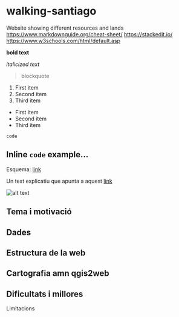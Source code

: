 # walking-santiago
Website showing different resources and lands
https://www.markdownguide.org/cheat-sheet/
https://stackedit.io/
https://www.w3schools.com/html/default.asp

**bold text**

*italicized text*
> blockquote

1. First item
2. Second item
3. Third item

- First item
- Second item
- Third item

`code`

Inline `code` example...
<br>
---
Esquema: [link]([![](https://mermaid.ink/img/pako:eNqFVE1v00AQ_SsjV1WD5IS20IuLKjWJ3a_AgSJxwD1M1uNk6Xp3Wa9TQtUf0yNnblzzx5g4mw-QgESKNjvvzXvz1uvHSJiCoiSaOLRT-DDM9f4-CKM9aVkYV-f6_FOJSYldMZWqgI-o7qWewC1qL3Fi7iDXuWdUt3vWD8ipqQiutHemaISQix_6jkH87TNoEEAVWniLFqEgIM-L-m4FGAbAQ1BK2yKgYqRHpSjg0oBrtJyRq6Wfw2pjTAWMmgk6qpfNZ5JrCHNe1wJ1bQI_C_y6kV5gTZB-aaTFz-v-F6FOekbKWArd7dRoggEnhMKbdrABoy8778myIi33lyODQOfNxC2eSykQ3ozd2XZUdqOMQCULZFe9ttj-9Bv2yLnvQNv93_BgGaBNNXbUa8stZOAoKDP3wBrb2PoApC6Nq9DLmal7L3I9ZK9XnVWmyZL8smX3Hc2oTchJu-miWH7lYqszMnoifVMAabivli1TbnndGe34K0ixsBTSrN2XUm9GSmAz799kt9Nuhd8tflbkzBKAakxu0lA7UcbyN5314cF48VxLEYQtOgTORclv6IBdDbCS2ixpF0wbdTIOp1HoZNtXhFPdSXVH1ZNafC-NNjBfnaZ0tHq8gfhxlmrZtr0_VHup-OoIDrAeUgn2iBNQKtkbHKZHWRbXfDfuKdk7bD_hb_dBFn6aHNuvp7vU40BNX2eH_6Ee_UF9FahZlp0PT_5JPeydtORAh3P2vO4F_XgQD-M0zuIL9rPZvoyv4uv4Jh6x0mkURxwUx1Dw2-Qx1wB55KdUUR4lvCyoxEb5PMr1E0MbW6CntJDeuIivlaopjrDx5nauRZR419AaNOTXjMMqoJ5-AdFtoS4)](https://mermaid.live/edit#pako:eNqFVE1v00AQ_SsjV1WD5IS20IuLKjWJ3a_AgSJxwD1M1uNk6Xp3Wa9TQtUf0yNnblzzx5g4mw-QgESKNjvvzXvz1uvHSJiCoiSaOLRT-DDM9f4-CKM9aVkYV-f6_FOJSYldMZWqgI-o7qWewC1qL3Fi7iDXuWdUt3vWD8ipqQiutHemaISQix_6jkH87TNoEEAVWniLFqEgIM-L-m4FGAbAQ1BK2yKgYqRHpSjg0oBrtJyRq6Wfw2pjTAWMmgk6qpfNZ5JrCHNe1wJ1bQI_C_y6kV5gTZB-aaTFz-v-F6FOekbKWArd7dRoggEnhMKbdrABoy8778myIi33lyODQOfNxC2eSykQ3ozd2XZUdqOMQCULZFe9ttj-9Bv2yLnvQNv93_BgGaBNNXbUa8stZOAoKDP3wBrb2PoApC6Nq9DLmal7L3I9ZK9XnVWmyZL8smX3Hc2oTchJu-miWH7lYqszMnoifVMAabivli1TbnndGe34K0ixsBTSrN2XUm9GSmAz799kt9Nuhd8tflbkzBKAakxu0lA7UcbyN5314cF48VxLEYQtOgTORclv6IBdDbCS2ixpF0wbdTIOp1HoZNtXhFPdSXVH1ZNafC-NNjBfnaZ0tHq8gfhxlmrZtr0_VHup-OoIDrAeUgn2iBNQKtkbHKZHWRbXfDfuKdk7bD_hb_dBFn6aHNuvp7vU40BNX2eH_6Ee_UF9FahZlp0PT_5JPeydtORAh3P2vO4F_XgQD-M0zuIL9rPZvoyv4uv4Jh6x0mkURxwUx1Dw2-Qx1wB55KdUUR4lvCyoxEb5PMr1E0MbW6CntJDeuIivlaopjrDx5nauRZR419AaNOTXjMMqoJ5-AdFtoS4))


Un text explicatiu que apunta a aquest [link](https://www.example.com)

![alt text](images/Ways_ofSt._James_in_Europe.png)

## Tema i motivació

## Dades

## Estructura de la web

## Cartografia amn qgis2web

## Dificultats i millores
Limitacions
